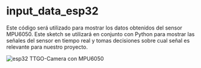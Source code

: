 # input_data_esp32
Este código será utilizado para mostrar los datos obtenidos del sensor MPU6050. Este sketch se utilizará en conjunto con Python para mostrar las señales del sensor en tiempo real y tomas decisiones sobre cual señal es relevante para nuestro proyecto.

![esp32 TTGO-Camera con MPU6050](1_Graficas_de_datos_en_tiempo_real/IMG_20210219_012730.jpg)
